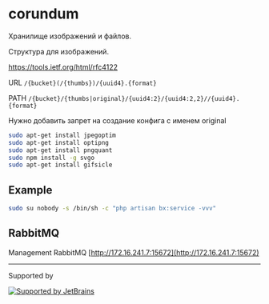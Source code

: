 # corundum

Хранилище изображений и файлов.

Структура для изображений.

https://tools.ietf.org/html/rfc4122

URL `/{bucket}(/{thumbs})/{uuid4}.{format}`

PATH `/{bucket}/{thumbs|original}/{uuid4:2}/{uuid4:2,2}//{uuid4}.{format}`

Нужно добавить запрет на создание конфига с именем original  

```bash
sudo apt-get install jpegoptim
sudo apt-get install optipng
sudo apt-get install pngquant
sudo npm install -g svgo
sudo apt-get install gifsicle
```

Example
--

```bash
sudo su nobody -s /bin/sh -c "php artisan bx:service -vvv"
```

RabbitMQ
--

Management RabbitMQ [http://172.16.241.7:15672](http://172.16.241.7:15672)

---
Supported by

[![Supported by JetBrains](https://cdn.rawgit.com/bavix/development-through/46475b4b/jetbrains.svg)](https://www.jetbrains.com/)
